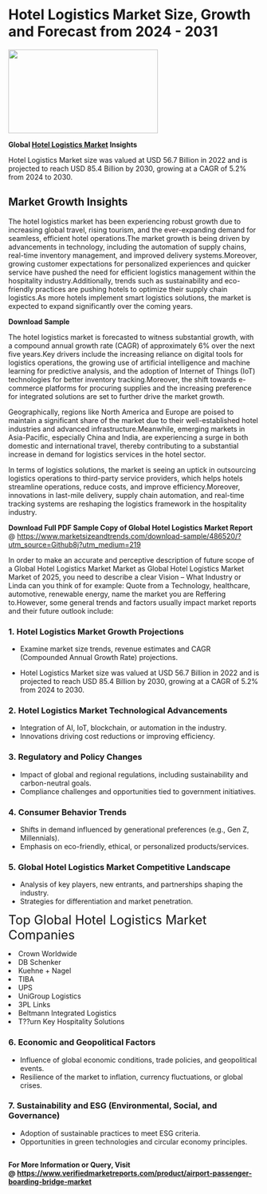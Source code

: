 <H1>Hotel Logistics Market Size, Growth and Forecast from 2024 - 2031</H1><img class="aligncenter size-medium wp-image-584254" src="https://thirdeyenews.in/wp-content/uploads/2024/09/Global-Market-Research-300x168.jpeg" alt="" width="300" height="168" /><p><strong>Global&nbsp;<a href="https://www.marketsizeandtrends.com/download-sample/486520/?utm_source=Github8j?utm_medium=219">Hotel Logistics Market</a> Insights</strong></p><p>Hotel Logistics Market size was valued at USD 56.7 Billion in 2022 and is projected to reach USD 85.4 Billion by 2030, growing at a CAGR of 5.2% from 2024 to 2030.</p><p><h2>Market Growth Insights</h2> <p>The hotel logistics market has been experiencing robust growth due to increasing global travel, rising tourism, and the ever-expanding demand for seamless, efficient hotel operations.The market growth is being driven by advancements in technology, including the automation of supply chains, real-time inventory management, and improved delivery systems.Moreover, growing customer expectations for personalized experiences and quicker service have pushed the need for efficient logistics management within the hospitality industry.Additionally, trends such as sustainability and eco-friendly practices are pushing hotels to optimize their supply chain logistics.As more hotels implement smart logistics solutions, the market is expected to expand significantly over the coming years.</p> <p><strong>Download Sample</strong></p> <p>The hotel logistics market is forecasted to witness substantial growth, with a compound annual growth rate (CAGR) of approximately 6% over the next five years.Key drivers include the increasing reliance on digital tools for logistics operations, the growing use of artificial intelligence and machine learning for predictive analysis, and the adoption of Internet of Things (IoT) technologies for better inventory tracking.Moreover, the shift towards e-commerce platforms for procuring supplies and the increasing preference for integrated solutions are set to further drive the market growth.</p> <p>Geographically, regions like North America and Europe are poised to maintain a significant share of the market due to their well-established hotel industries and advanced infrastructure.Meanwhile, emerging markets in Asia-Pacific, especially China and India, are experiencing a surge in both domestic and international travel, thereby contributing to a substantial increase in demand for logistics services in the hotel sector.</p> <p>In terms of logistics solutions, the market is seeing an uptick in outsourcing logistics operations to third-party service providers, which helps hotels streamline operations, reduce costs, and improve efficiency.Moreover, innovations in last-mile delivery, supply chain automation, and real-time tracking systems are reshaping the logistics framework in the hospitality industry.</p> <p><span class=""><strong>Download Full PDF Sample Copy of Global Hotel Logistics Market Report</strong> @ <a href="https://www.marketsizeandtrends.com/download-sample/486520/?utm_source=Github8j?utm_medium=219" target="_blank">https://www.marketsizeandtrends.com/download-sample/486520/?utm_source=Github8j?utm_medium=219</a></span></p><p>In order to make an accurate and perceptive description of future scope of a Global&nbsp;Hotel Logistics Market Market as Global&nbsp;Hotel Logistics Market Market of 2025, you need to describe a clear Vision &ndash; What Industry or Linda can you think of for example: Quote from a Technology, healthcare, automotive, renewable energy, name the market you are Reffering to.However, some general trends and factors usually impact market reports and their future outlook include:</p><h3>1.&nbsp;<strong>Hotel Logistics Market Growth Projections</strong></h3><ul><li>Examine market size trends, revenue estimates and CAGR (Compounded Annual Growth Rate) projections.</li><li><p>Hotel Logistics Market size was valued at USD 56.7 Billion in 2022 and is projected to reach USD 85.4 Billion by 2030, growing at a CAGR of 5.2% from 2024 to 2030.</p></li></ul><h3>2.&nbsp;<strong>Hotel Logistics Market Technological Advancements</strong></h3><ul><li>Integration of AI, IoT, blockchain, or automation in the industry.</li><li>Innovations driving cost reductions or improving efficiency.</li></ul><h3>3.&nbsp;<strong>Regulatory and Policy Changes</strong></h3><ul><li>Impact of global and regional regulations, including sustainability and carbon-neutral goals.</li><li>Compliance challenges and opportunities tied to government initiatives.</li></ul><h3>4.&nbsp;<strong>Consumer Behavior Trends</strong></h3><ul><li>Shifts in demand influenced by generational preferences (e.g., Gen Z, Millennials).</li><li>Emphasis on eco-friendly, ethical, or personalized products/services.</li></ul><h3>5.&nbsp;<strong>Global Hotel Logistics Market Competitive Landscape</strong></h3><ul><li>Analysis of key players, new entrants, and partnerships shaping the industry.</li><li>Strategies for differentiation and market penetration.</li></ul><p data-pm-slice="1 1 []"><span style="color: inherit; font-family: inherit; font-size: 25px;">Top Global Hotel Logistics Market Companies</span></p><div class="" data-test-id=""><p><li>Crown Worldwide</li><li> DB Schenker</li><li> Kuehne + Nagel</li><li> TIBA</li><li> UPS</li><li> UniGroup Logistics</li><li> 3PL Links</li><li> Beltmann Integrated Logistics</li><li> T??urn Key Hospitality Solutions</li></p></div><h3>6.&nbsp;<strong>Economic and Geopolitical Factors</strong></h3><ul><li>Influence of global economic conditions, trade policies, and geopolitical events.</li><li>Resilience of the market to inflation, currency fluctuations, or global crises.</li></ul><h3>7.&nbsp;<strong>Sustainability and ESG (Environmental, Social, and Governance)</strong></h3><ul><li>Adoption of sustainable practices to meet ESG criteria.</li><li>Opportunities in green technologies and circular economy principles.</li></ul><h2><strong style="font-size: 14px;">For More Information or Query, Visit @&nbsp;</strong><a style="background-color: #ffffff; font-size: 14px;" href="https://www.marketsizeandtrends.com/report/hotel-logistics-market/" target="_blank">https://www.verifiedmarketreports.com/product/airport-passenger-boarding-bridge-market</a></h2>